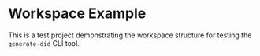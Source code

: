# Workspace Example

This is a test project demonstrating the workspace structure for testing the `generate-did` CLI tool. 